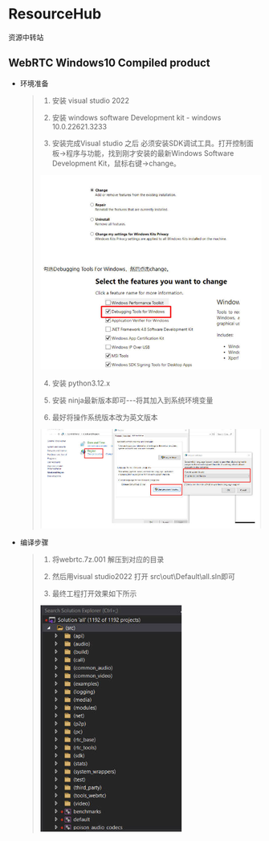 # ResourceHub

资源中转站



## WebRTC Windows10 Compiled product 

* 环境准备

  >1. 安装 visual studio 2022
  >
  >2. 安装 windows software Development kit - windows 10.0.22621.3233
  >
  >3. 安装完成Visual studio 之后 必须安装SDK调试工具。打开控制面板->程序与功能，找到刚才安装的最新Windows Software Development Kit，鼠标右键->change。
  >
  >   ![intallDbgTools](.\pics\installDbg.jpg)
  >
  >4. 安装 python3.12.x
  >
  >5. 安装 ninja最新版本即可---将其加入到系统环境变量
  >
  >6. 最好将操作系统版本改为英文版本
  >
  >![regions](.\pics\region.jpg)

* 编译步骤

  >1. 将webrtc.7z.001 解压到对应的目录
  >
  >2. 然后用visual studio2022 打开 src\out\Default\all.sln即可
  >
  >3. 最终工程打开效果如下所示
  >
  >   ![allProject](.\pics\project.jpg)





